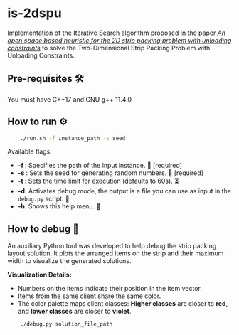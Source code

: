 # is-2dspu

Implementation of the Iterative Search algorithm proposed in the paper [*An open space based heuristic for the 2D strip packing problem with unloading constraints*](https://doi.org/10.1016/j.apm.2019.01.022) to solve the Two-Dimensional Strip Packing Problem with Unloading Constraints.

## Pre-requisites 🛠️

You must have C++17 and GNU g++ 11.4.0

## How to run ⚙️

```bash
    ./run.sh -f instance_path -s seed
```

Available flags:

* **-f <file>**: Specifies the path of the input instance. 📂 [required]
* **-s <string>**: Sets the seed for generating random numbers. 🌱 [required]
* **-t <number>**: Sets the time limit for execution (defaults to 60s). ⏳
* **-d**: Activates debug mode, the output is a file you can use as input in the `debug.py` script. 🐞
* **-h**: Shows this help menu. 📖

## How to debug 🐞

An auxiliary Python tool was developed to help debug the strip packing layout solution. It plots the arranged items on the strip and their maximum width to visualize the generated solutions.

**Visualization Details:**
* Numbers on the items indicate their position in the item vector.
* Items from the same client share the same color.
* The color palette maps client classes: **Higher classes** are closer to **red**, and **lower classes** are closer to **violet**.

```bash
    ./debug.py solution_file_path
```